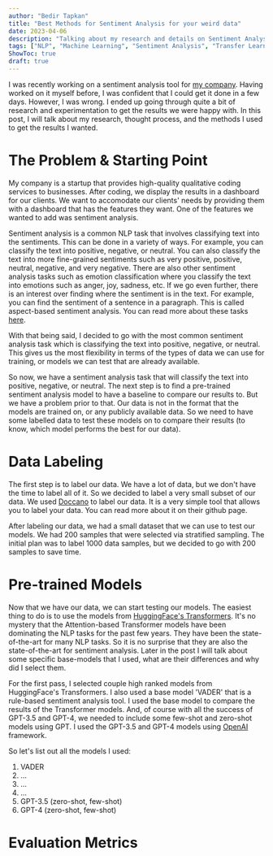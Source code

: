 ```yaml
---
author: "Bedir Tapkan"
title: "Best Methods for Sentiment Analysis for your weird data"
date: 2023-04-06
description: "Talking about my research and details on Sentiment Analysis"
tags: ["NLP", "Machine Learning", "Sentiment Analysis", "Transfer Learning", "HuggingFace", "Transformers"]
ShowToc: true
draft: true
---
```


I was recently working on a sentiment analysis tool for [my company](https://www.avalancheinsights.com/). Having worked
on it myself before, I was confident that I could get it done in a few days. However, I was wrong. I ended up going 
through quite a bit of research and experimentation to get the results we were happy with. In this post, I will
talk about my research, thought process, and the methods I used to get the results I wanted.

# The Problem & Starting Point

My company is a startup that provides high-quality qualitative coding services to businesses. After coding, we 
display the results in a dashboard for our clients. We want to accomodate our clients' needs by providing them
with a dashboard that has the features they want. One of the features we wanted to add was sentiment analysis.

Sentiment analysis is a common NLP task that involves classifying text into the sentiments. This can be done in
a variety of ways. For example, you can classify the text into positive, negative, or neutral. You can also classify
the text into more fine-grained sentiments such as very positive, positive, neutral, negative, and very negative.
There are also other sentiment analysis tasks such as emotion classification where you classify the text into
emotions such as anger, joy, sadness, etc. If we go even further, there is an interest over finding where the
sentiment is in the text. For example, you can find the sentiment of a sentence in a paragraph. This is called
aspect-based sentiment analysis. You can read more about these tasks [here](https://www.surveymonkey.co.uk/mp/what-customers-really-think-how-sentiment-analysis-can-help/).

With that being said, I decided to go with the most common sentiment analysis task which is classifying the text
into positive, negative, or neutral. This gives us the most flexibility in terms of the types of data we can use
for training, or models we can test that are already available.

So now, we have a sentiment analysis task that will classify the text into positive, negative, or neutral. The
next step is to find a pre-trained sentiment analysis model to have a baseline to compare our results to. But
we have a problem prior to that. Our data is not in the format that the models are trained on, or any publicly
available data. So we need to have some labelled data to test these models on to compare their results (to know,
which model performs the best for our data). 

# Data Labeling

The first step is to label our data. We have a lot of data, but we don't have the time to label all of it. So
we decided to label a very small subset of our data. We used [Doccano](https://github.com/doccano/doccano) to
label our data. It is a very simple tool that allows you to label your data. You can read more about it on their
github page.

After labeling our data, we had a small dataset that we can use to test our models. We had 200 samples that were
selected via stratified sampling. The initial plan was to label 1000 data samples, but we decided to go with
200 samples to save time.

# Pre-trained Models

Now that we have our data, we can start testing our models. The easiest thing to do is to use the models from
[HuggingFace's Transformers](https://huggingface.co/models?pipeline_tag=text-classification). It's no mystery
that the Attention-based Transformer models have been dominating the NLP tasks for the past few years. They have
been the state-of-the-art for many NLP tasks. So it is no surprise that they are also the state-of-the-art for
sentiment analysis. Later in the post I will talk about some specific base-models that I used, what are their
differences and why did I select them. 

For the first pass, I selected couple high ranked models from HuggingFace's Transformers. I also used a base 
model 'VADER' that is a rule-based sentiment analysis tool. I used the base model to compare the results of the
Transformer models. And, of course with all the success of GPT-3.5 and GPT-4, we needed to include some few-shot
and zero-shot models using GPT. I used the GPT-3.5 and GPT-4 models using [OpenAI](https://openai.com/) framework.

So let's list out all the models I used:
1. VADER
2. ...
3. ...
4. ...
5. GPT-3.5 (zero-shot, few-shot)
6. GPT-4 (zero-shot, few-shot)

# Evaluation Metrics

